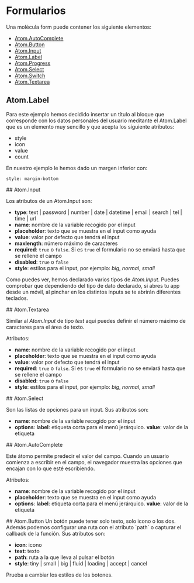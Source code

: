 # Formularios

Una molécula form puede contener los siguiente elementos:

* [Atom.AutoComplete](#auto_complete)
* [Atom.Button](#button)
* [Atom.Input](#input)
* [Atom.Label](#label)
* [Atom.Progress](#progress)
* [Atom.Select](#select)
* [Atom.Switch](#switch)
* [Atom.Textarea](#textarea)

## Atom.Label
Para este ejemplo hemos decidido insertar un título al bloque que corresponde con los datos personales del usuario meditante el Atom.Label que es un elemento muy sencillo y que acepta los siguiente atributos:

* style
* icon
* value
* count

En nuestro ejemplo le hemos dado un margen inferior con:

```
style: margin-bottom
```
<a name="input"/>
## Atom.Input

Los atributos de un Atom.Input son:

 * **type**: text | password | number | date | datetime | email | search | tel | time | url
 * **name**: nombre de la variable recogido por el input
 * **placeholder**: texto que se muestra en el input como ayuda
 * **value**: valor por defecto que tendrá el input
 * **maxlength**: número máximo de caracteres
 * **required**: `true` o `false`. Si es `true` el formulario no se enviará hasta que se rellene el campo
 * **disabled**: `true` o `false`
 * **style**: estilos para el input, por ejemplo: *big*, *normal*, *small*

Como puedes ver, hemos declarado varios tipos de *Atom.Input*. Puedes comprobar que dependiendo del tipo de dato declarado, si abres tu app desde un móvil, al pinchar en los distintos inputs se te abrirán diferentes teclados.

<a name="textarea"/>
## Atom.Textarea

Similar al *Atom.Input* de tipo *text* aquí puedes definir el número máximo de caracteres para el área de texto.

Atributos:

 * **name**: nombre de la variable recogido por el input
 * **placeholder**: texto que se muestra en el input como ayuda
 * **value**: valor por defecto que tendrá el input
 * **required**: `true` o `false`. Si es `true` el formulario no se enviará hasta que se rellene el campo
 * **disabled**: `true` o `false`
 * **style**: estilos para el input, por ejemplo: *big*, *normal*, *small*

<a name="select"/>
## Atom.Select

Son las listas de opciones para un input. Sus atributos son:

 * **name**: nombre de la variable recogido por el input
 * **options**: **label**: etiqueta corta para el menú jerárquico. **value**: valor de la etiqueta

<a name="auto_complete"/>
## Atom.AutoComplete

Este átomo permite predecir el valor del campo. Cuando un usuario comienza a escribir en el campo, el navegador muestra las opciones que encajan con lo que esté escribiendo.

Atributos:

 * **name**: nombre de la variable recogido por el input
 * **placeholder**: texto que se muestra en el input como ayuda
 * **options**: **label**: etiqueta corta para el menú jerárquico. **value**: valor de la etiqueta

<a name="button"/>
## Atom.Button
Un botón puede tener solo texto, solo icono o los dos. Además podemos configurar una ruta con el atributo `path` o capturar el callback de la función. Sus atributos son:

 * **icon**: icono
 * **text**: texto
 * **path**: ruta a la que lleva al pulsar el botón
 * **style**: tiny | small | big | fluid | loading | accept | cancel

Prueba a cambiar los estilos de los botones.

